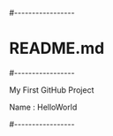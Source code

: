 #-----------------
# README.md
#-----------------

My First GitHub Project

Name : HelloWorld

#-----------------
